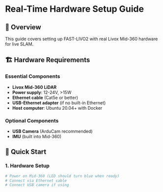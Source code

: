 # Real-Time Hardware Setup Guide

## 🎯 Overview

This guide covers setting up FAST-LIVO2 with real Livox Mid-360 hardware for live SLAM.

## 🏗️ Hardware Requirements

### Essential Components
- **Livox Mid-360 LiDAR**
- **Power supply**: 12-24V, >15W
- **Ethernet cable** (Cat5e or better)
- **USB-Ethernet adapter** (if no built-in Ethernet)
- **Host computer**: Ubuntu 20.04+ with Docker

### Optional Components
- **USB Camera** (ArduCam recommended)
- **IMU** (built into Mid-360)

## 🚀 Quick Start

### 1. Hardware Setup
```bash
# Power on Mid-360 (LED should turn blue when ready)
# Connect via Ethernet cable
# Connect USB camera if using
